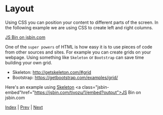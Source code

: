 # Layout

Using CSS you can position your content to different parts of the screen.
In the following example we are using CSS to create left and right columns.

<a class="jsbin-embed" href="http://jsbin.com/rinule/1/embed?output">JS Bin on jsbin.com</a>

One of the `super powers` of HTML is how easy it is to use pieces of code from other sources and sites.
For example you can create grids on your webpage.
Using something like `Skeleton` or `Bootstrap` can save time building your own grid.

- Skeleton: http://getskeleton.com/#grid
- Bootstrap: https://getbootstrap.com/examples/grid/

Here's an example using [Skeleton](http://getskeleton.com/#grid) <a class="jsbin-embed"href="https://jsbin.com/tivozu/1/embed?output">JS Bin on jsbin.com</a>

[Index](.) | [Prev](css-format) | [Next](ids-and-classes)
